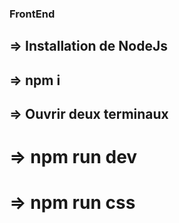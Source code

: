 ### FrontEnd

## => Installation de NodeJs

## => npm i

## => Ouvrir deux terminaux
# => npm run dev
# => npm run css
